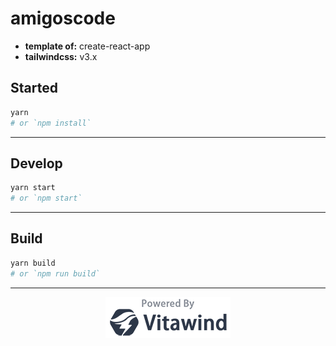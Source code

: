 # amigoscode

- **template of:** create-react-app
- **tailwindcss:** v3.x

## Started
```bash
yarn
# or `npm install`
```

---
## Develop
```bash
yarn start
# or `npm start`
```

---
## Build
```bash
yarn build
# or `npm run build`
```

---
<p align="center">
<img src="./powered-by-vitawind-bright.png">
</p>